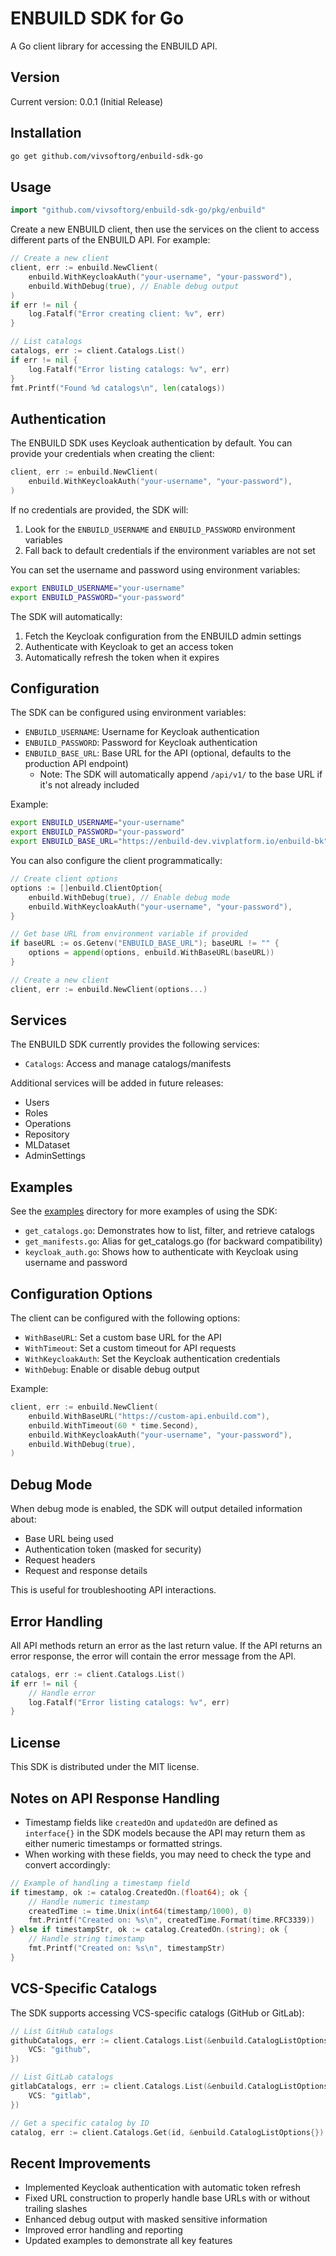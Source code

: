 # ENBUILD SDK for Go

A Go client library for accessing the ENBUILD API.

## Version

Current version: 0.0.1 (Initial Release)

## Installation

```bash
go get github.com/vivsoftorg/enbuild-sdk-go
```

## Usage

```go
import "github.com/vivsoftorg/enbuild-sdk-go/pkg/enbuild"
```

Create a new ENBUILD client, then use the services on the client to access different parts of the ENBUILD API. For example:

```go
// Create a new client
client, err := enbuild.NewClient(
    enbuild.WithKeycloakAuth("your-username", "your-password"),
    enbuild.WithDebug(true), // Enable debug output
)
if err != nil {
    log.Fatalf("Error creating client: %v", err)
}

// List catalogs
catalogs, err := client.Catalogs.List()
if err != nil {
    log.Fatalf("Error listing catalogs: %v", err)
}
fmt.Printf("Found %d catalogs\n", len(catalogs))
```

## Authentication

The ENBUILD SDK uses Keycloak authentication by default. You can provide your credentials when creating the client:

```go
client, err := enbuild.NewClient(
    enbuild.WithKeycloakAuth("your-username", "your-password"),
)
```

If no credentials are provided, the SDK will:
1. Look for the `ENBUILD_USERNAME` and `ENBUILD_PASSWORD` environment variables
2. Fall back to default credentials if the environment variables are not set

You can set the username and password using environment variables:
```bash
export ENBUILD_USERNAME="your-username"
export ENBUILD_PASSWORD="your-password"
```

The SDK will automatically:
1. Fetch the Keycloak configuration from the ENBUILD admin settings
2. Authenticate with Keycloak to get an access token
3. Automatically refresh the token when it expires

## Configuration

The SDK can be configured using environment variables:

- `ENBUILD_USERNAME`: Username for Keycloak authentication
- `ENBUILD_PASSWORD`: Password for Keycloak authentication
- `ENBUILD_BASE_URL`: Base URL for the API (optional, defaults to the production API endpoint)
  - Note: The SDK will automatically append `/api/v1/` to the base URL if it's not already included

Example:
```bash
export ENBUILD_USERNAME="your-username"
export ENBUILD_PASSWORD="your-password"
export ENBUILD_BASE_URL="https://enbuild-dev.vivplatform.io/enbuild-bk"
```

You can also configure the client programmatically:

```go
// Create client options
options := []enbuild.ClientOption{
    enbuild.WithDebug(true), // Enable debug mode
    enbuild.WithKeycloakAuth("your-username", "your-password"),
}

// Get base URL from environment variable if provided
if baseURL := os.Getenv("ENBUILD_BASE_URL"); baseURL != "" {
    options = append(options, enbuild.WithBaseURL(baseURL))
}

// Create a new client
client, err := enbuild.NewClient(options...)
```

## Services

The ENBUILD SDK currently provides the following services:

- `Catalogs`: Access and manage catalogs/manifests

Additional services will be added in future releases:
- Users
- Roles
- Operations
- Repository
- MLDataset
- AdminSettings

## Examples

See the [examples](./examples) directory for more examples of using the SDK:

- `get_catalogs.go`: Demonstrates how to list, filter, and retrieve catalogs
- `get_manifests.go`: Alias for get_catalogs.go (for backward compatibility)
- `keycloak_auth.go`: Shows how to authenticate with Keycloak using username and password

## Configuration Options

The client can be configured with the following options:

- `WithBaseURL`: Set a custom base URL for the API
- `WithTimeout`: Set a custom timeout for API requests
- `WithKeycloakAuth`: Set the Keycloak authentication credentials
- `WithDebug`: Enable or disable debug output

Example:

```go
client, err := enbuild.NewClient(
    enbuild.WithBaseURL("https://custom-api.enbuild.com"),
    enbuild.WithTimeout(60 * time.Second),
    enbuild.WithKeycloakAuth("your-username", "your-password"),
    enbuild.WithDebug(true),
)
```

## Debug Mode

When debug mode is enabled, the SDK will output detailed information about:
- Base URL being used
- Authentication token (masked for security)
- Request headers
- Request and response details

This is useful for troubleshooting API interactions.

## Error Handling

All API methods return an error as the last return value. If the API returns an error response, the error will contain the error message from the API.

```go
catalogs, err := client.Catalogs.List()
if err != nil {
    // Handle error
    log.Fatalf("Error listing catalogs: %v", err)
}
```

## License

This SDK is distributed under the MIT license.

## Notes on API Response Handling

- Timestamp fields like `createdOn` and `updatedOn` are defined as `interface{}` in the SDK models because the API may return them as either numeric timestamps or formatted strings.
- When working with these fields, you may need to check the type and convert accordingly:

```go
// Example of handling a timestamp field
if timestamp, ok := catalog.CreatedOn.(float64); ok {
    // Handle numeric timestamp
    createdTime := time.Unix(int64(timestamp/1000), 0)
    fmt.Printf("Created on: %s\n", createdTime.Format(time.RFC3339))
} else if timestampStr, ok := catalog.CreatedOn.(string); ok {
    // Handle string timestamp
    fmt.Printf("Created on: %s\n", timestampStr)
}
```

## VCS-Specific Catalogs

The SDK supports accessing VCS-specific catalogs (GitHub or GitLab):

```go
// List GitHub catalogs
githubCatalogs, err := client.Catalogs.List(&enbuild.CatalogListOptions{
    VCS: "github",
})

// List GitLab catalogs
gitlabCatalogs, err := client.Catalogs.List(&enbuild.CatalogListOptions{
    VCS: "gitlab",
})

// Get a specific catalog by ID
catalog, err := client.Catalogs.Get(id, &enbuild.CatalogListOptions{})
```

## Recent Improvements

- Implemented Keycloak authentication with automatic token refresh
- Fixed URL construction to properly handle base URLs with or without trailing slashes
- Enhanced debug output with masked sensitive information
- Improved error handling and reporting
- Updated examples to demonstrate all key features
